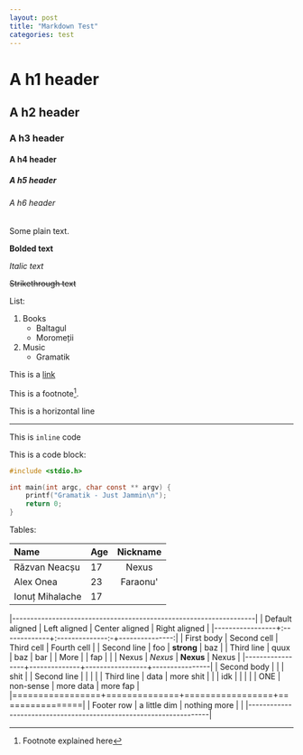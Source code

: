 ```yaml
---
layout: post
title: "Markdown Test"
categories: test
---
```


# A h1 header

## A h2 header

### A h3 header

#### A h4 header

##### A h5 header

###### A h6 header

Some plain text.

**Bolded text**

*Italic text*

<del>Strikethrough text</del>

List:

1. Books
	* Baltagul
	* Moromeții
2. Music
	* Gramatik

This is a [link](http://google.com)

This is a footnote[^1].

This is a horizontal line

---

This is `inline` code

This is a code block:

~~~ c
#include <stdio.h>

int main(int argc, char const ** argv) {
	printf("Gramatik - Just Jammin\n");
	return 0;
}
~~~

Tables:

| Name            | Age            | Nickname  |
| :-------------- | :------------- | :-------: |
| Răzvan Neacșu   | 17             | Nexus     |
| Alex Onea       | 23             | Faraonu'  |
| Ionuț Mihalache | 17             |           |

|-------------------------------------------------------------------|
| Default aligned | Left aligned | Center aligned  | Right aligned  |
|-----------------+:-------------+:--------------:-+---------------:|
| First body      | Second cell  | Third cell      | Fourth cell    |
| Second line     | foo          | **strong**      | baz            |
| Third line      | quux         | baz             | bar            |
| More            |              | fap             |                |
| Nexus           | *Nexus*      | **Nexus**       | Nexus          |
|-----------------+--------------+-----------------+----------------|
| Second body     |              |                 | shit           |
| Second line     |              |                 |                |
| Third line      | data         | more shit       |                |
| idk             |              |                 |                |
| ONE             | non-sense    | more data       | more fap       |
|=================+==============+=================+================|
| Footer row      | a little dim | nothing more    |                |
|-------------------------------------------------------------------|


[^1]: Footnote explained here
